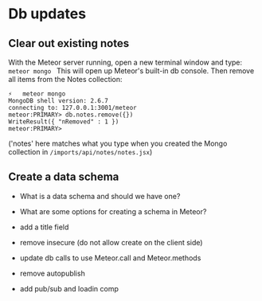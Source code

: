 # Db updates

## Clear out existing notes

With the Meteor server running, open a new terminal window and type:
  ```meteor mongo ```
  This will open up Meteor's built-in db console.
  Then remove all items from the Notes collection:
  
  ```
  ⚡   meteor mongo
MongoDB shell version: 2.6.7
connecting to: 127.0.0.1:3001/meteor
meteor:PRIMARY> db.notes.remove({})
WriteResult({ "nRemoved" : 1 })
meteor:PRIMARY> 
```
('notes' here matches what you type when you created the Mongo collection in ``` /imports/api/notes/notes.jsx ```)
  
## Create a data schema

- What is a data schema and should we have one?
- What are some options for creating a schema in Meteor?


- add a title field
- remove insecure (do not allow create on the client side)
- update db calls to use Meteor.call and Meteor.methods
- remove autopublish
- add pub/sub and loadin comp


